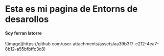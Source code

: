 <h1>Esta es mi pagina de Entorns de desarollos</h1> 
<h4>Soy ferran latorre</h4> 
![image](https://github.com/user-attachments/assets/aa39b3f7-c212-4ea7-8b12-a55bfbffc3c8)
